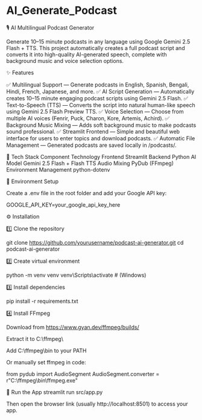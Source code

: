 # AI_Generate_Podcast
🎙️ AI Multilingual Podcast Generator

Generate 10–15 minute podcasts in any language using Google Gemini 2.5 Flash + TTS.
This project automatically creates a full podcast script and converts it into high-quality AI-generated speech, complete with background music and voice selection options.

✨ Features

✅ Multilingual Support — Generate podcasts in English, Spanish, Bengali, Hindi, French, Japanese, and more.
✅ AI Script Generation — Automatically creates 10–15 minute engaging podcast scripts using Gemini 2.5 Flash.
✅ Text-to-Speech (TTS) — Converts the script into natural human-like speech using Gemini 2.5 Flash Preview TTS.
✅ Voice Selection — Choose from multiple AI voices (Fenrir, Puck, Charon, Kore, Artemis, Achird).
✅ Background Music Mixing — Adds soft background music to make podcasts sound professional.
✅ Streamlit Frontend — Simple and beautiful web interface for users to enter topics and download podcasts.
✅ Automatic File Management — Generated podcasts are saved locally in /podcasts/.

🧠 Tech Stack
Component	Technology
Frontend	Streamlit
Backend	  Python
AI Model	Gemini 2.5 Flash + Flash TTS
Audio Mixing	PyDub (FFmpeg)
Environment Management	python-dotenv

🔑 Environment Setup

Create a .env file in the root folder and add your Google API key:

GOOGLE_API_KEY=your_google_api_key_here

⚙️ Installation

1️⃣ Clone the repository

git clone https://github.com/yourusername/podcast-ai-generator.git
cd podcast-ai-generator


2️⃣ Create virtual environment

python -m venv venv
venv\Scripts\activate   # (Windows)


3️⃣ Install dependencies

pip install -r requirements.txt


4️⃣ Install FFmpeg

Download from https://www.gyan.dev/ffmpeg/builds/

Extract it to C:\ffmpeg\

Add C:\ffmpeg\bin to your PATH

Or manually set ffmpeg in code:

from pydub import AudioSegment
AudioSegment.converter = r"C:\ffmpeg\bin\ffmpeg.exe"

🚀 Run the App
streamlit run src/app.py


Then open the browser link (usually http://localhost:8501) to access your app.
